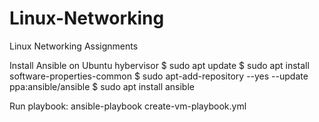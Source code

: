 # Linux-Networking
Linux Networking Assignments

Install Ansible on Ubuntu hybervisor
$ sudo apt update
$ sudo apt install software-properties-common
$ sudo apt-add-repository --yes --update ppa:ansible/ansible
$ sudo apt install ansible


Run playbook:
ansible-playbook create-vm-playbook.yml

